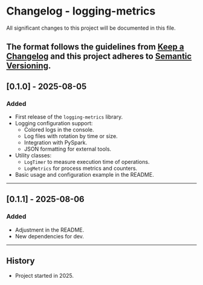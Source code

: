 # Changelog - logging-metrics

All significant changes to this project will be documented in this file.

The format follows the guidelines from [Keep a Changelog](https://keepachangelog.com/en/1.0.0/)
and this project adheres to [Semantic Versioning](https://semver.org/spec/v2.0.0.html).
---

## [0.1.0] - 2025-08-05
### Added
- First release of the `logging-metrics` library.
- Logging configuration support:
  - Colored logs in the console.
  - Log files with rotation by time or size.
  - Integration with PySpark.
  - JSON formatting for external tools.
- Utility classes:
  - `LogTimer` to measure execution time of operations.
  - `LogMetrics` for process metrics and counters.
- Basic usage and configuration example in the README.
---

## [0.1.1] - 2025-08-06
### Added
- Adjustment in the README.
- New dependencies for dev.
----

## History
- Project started in 2025.
